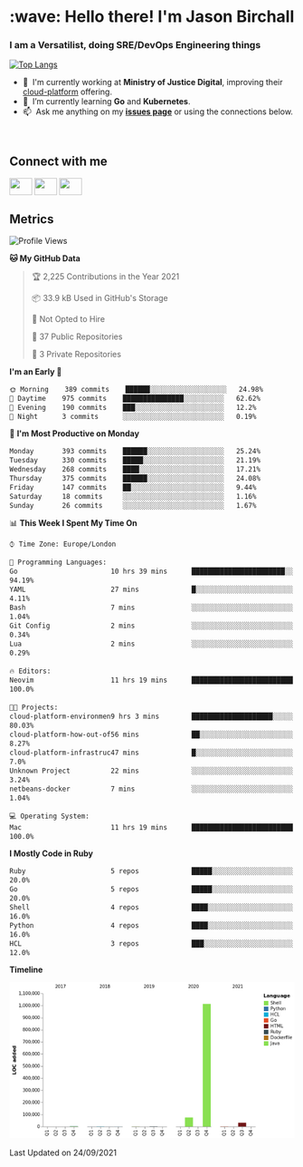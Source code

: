 <h1 align="left" id="jason-title">:wave: Hello there! I'm Jason Birchall</h1>
<h3 align="left">I am a Versatilist, doing SRE/DevOps Engineering things</h3>

[![Top Langs](https://github-readme-stats.vercel.app/api?username=jasonBirchall&show_icons=true&count_private=true&include_all_commits=true&theme=gruvbox)](https://github.com/anuraghazra/github-readme-stats)

- :office: &nbsp;I'm currently working at **Ministry of Justice Digital**, improving their [cloud-platform](https://github.com/ministryofjustice/cloud-platform) offering.
- :seedling: &nbsp;I’m currently learning **Go** and **Kubernetes**.
- :mailbox: &nbsp;Ask me anything on my **[issues page]** or using the connections below.


<br>

<h2>Connect with me</h2>
<p>
<a href="https://twitter.com/jsonBirchall" target="blank"><img align="center" src="https://cdn.jsdelivr.net/npm/simple-icons@3.0.1/icons/twitter.svg" alt="" height="30" width="40" /></a>
<a href="https://keybase.io/json0" target="blank"><img align="center" src="https://cdn.jsdelivr.net/npm/simple-icons@3.0.1/icons/keybase.svg" alt="" height="30" width="40" /></a>
<a href="https://www.reddit.com/user/kakorate" target="blank"><img align="center" src="https://cdn.jsdelivr.net/npm/simple-icons@3.0.1/icons/reddit.svg" alt="" height="30" width="40" /></a>
</p>

<h2>Metrics</h2>

<!--START_SECTION:waka-->
![Profile Views](http://img.shields.io/badge/Profile%20Views-1-blue)

**🐱 My GitHub Data** 

> 🏆 2,225 Contributions in the Year 2021
 > 
> 📦 33.9 kB Used in GitHub's Storage 
 > 
> 🚫 Not Opted to Hire
 > 
> 📜 37 Public Repositories 
 > 
> 🔑 3 Private Repositories  
 > 
**I'm an Early 🐤** 

```text
🌞 Morning    389 commits    ██████░░░░░░░░░░░░░░░░░░░   24.98% 
🌆 Daytime    975 commits    ███████████████░░░░░░░░░░   62.62% 
🌃 Evening    190 commits    ███░░░░░░░░░░░░░░░░░░░░░░   12.2% 
🌙 Night      3 commits      ░░░░░░░░░░░░░░░░░░░░░░░░░   0.19%

```
📅 **I'm Most Productive on Monday** 

```text
Monday       393 commits    ██████░░░░░░░░░░░░░░░░░░░   25.24% 
Tuesday      330 commits    █████░░░░░░░░░░░░░░░░░░░░   21.19% 
Wednesday    268 commits    ████░░░░░░░░░░░░░░░░░░░░░   17.21% 
Thursday     375 commits    ██████░░░░░░░░░░░░░░░░░░░   24.08% 
Friday       147 commits    ██░░░░░░░░░░░░░░░░░░░░░░░   9.44% 
Saturday     18 commits     ░░░░░░░░░░░░░░░░░░░░░░░░░   1.16% 
Sunday       26 commits     ░░░░░░░░░░░░░░░░░░░░░░░░░   1.67%

```


📊 **This Week I Spent My Time On** 

```text
⌚︎ Time Zone: Europe/London

💬 Programming Languages: 
Go                       10 hrs 39 mins      ███████████████████████░░   94.19% 
YAML                     27 mins             █░░░░░░░░░░░░░░░░░░░░░░░░   4.11% 
Bash                     7 mins              ░░░░░░░░░░░░░░░░░░░░░░░░░   1.04% 
Git Config               2 mins              ░░░░░░░░░░░░░░░░░░░░░░░░░   0.34% 
Lua                      2 mins              ░░░░░░░░░░░░░░░░░░░░░░░░░   0.29%

🔥 Editors: 
Neovim                   11 hrs 19 mins      █████████████████████████   100.0%

🐱‍💻 Projects: 
cloud-platform-environmen9 hrs 3 mins        ████████████████████░░░░░   80.03% 
cloud-platform-how-out-of56 mins             ██░░░░░░░░░░░░░░░░░░░░░░░   8.27% 
cloud-platform-infrastruc47 mins             █░░░░░░░░░░░░░░░░░░░░░░░░   7.0% 
Unknown Project          22 mins             ░░░░░░░░░░░░░░░░░░░░░░░░░   3.24% 
netbeans-docker          7 mins              ░░░░░░░░░░░░░░░░░░░░░░░░░   1.04%

💻 Operating System: 
Mac                      11 hrs 19 mins      █████████████████████████   100.0%

```

**I Mostly Code in Ruby** 

```text
Ruby                     5 repos             █████░░░░░░░░░░░░░░░░░░░░   20.0% 
Go                       5 repos             █████░░░░░░░░░░░░░░░░░░░░   20.0% 
Shell                    4 repos             ████░░░░░░░░░░░░░░░░░░░░░   16.0% 
Python                   4 repos             ████░░░░░░░░░░░░░░░░░░░░░   16.0% 
HCL                      3 repos             ███░░░░░░░░░░░░░░░░░░░░░░   12.0%

```


**Timeline**

![Chart not found](https://raw.githubusercontent.com/jasonBirchall/jasonBirchall/main/charts/bar_graph.png) 


 Last Updated on 24/09/2021
<!--END_SECTION:waka-->

<!-- links -->

[issues page]: https://github.com/jasonBirchall/jasonBirchall/issues "jasonBirchall/issues"
